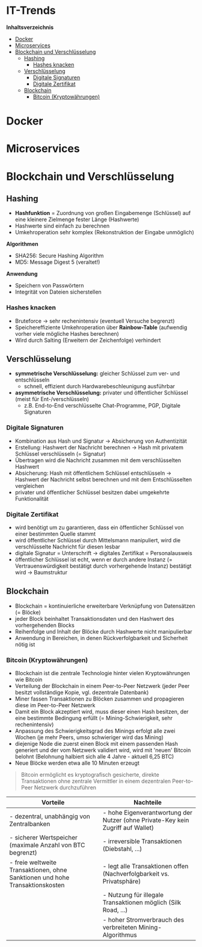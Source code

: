 IT-Trends
=========

<!-- START doctoc generated TOC please keep comment here to allow auto update -->
<!-- DON'T EDIT THIS SECTION, INSTEAD RE-RUN doctoc TO UPDATE -->
**Inhaltsverzeichnis**

- [Docker](#docker)
- [Microservices](#microservices)
- [Blockchain und Verschlüsselung](#blockchain-und-verschl%C3%BCsselung)
  - [Hashing](#hashing)
    - [Hashes knacken](#hashes-knacken)
  - [Verschlüsselung](#verschl%C3%BCsselung)
    - [Digitale Signaturen](#digitale-signaturen)
    - [Digitale Zertifikat](#digitale-zertifikat)
  - [Blockchain](#blockchain)
    - [Bitcoin (Kryptowährungen)](#bitcoin-kryptow%C3%A4hrungen)

<!-- END doctoc generated TOC please keep comment here to allow auto update -->

<!--newpage-->

# Docker

<!--ToDo-->

# Microservices

<!--ToDo-->

# Blockchain und Verschlüsselung

## Hashing

- **Hashfunktion** = Zuordnung von großen Eingabemenge (Schlüssel) auf eine kleinere Zielmenge fester Länge (Hashwerte)
- Hashwerte sind einfach zu berechnen
- Umkehroperation sehr komplex (Rekonstruktion der Eingabe unmöglich)

**Algorithmen**

- SHA256: Secure Hashing Algorithm
- MD5: Message Digest 5 (veraltet!)

**Anwendung**

- Speichern von Passwörtern
- Integrität von Dateien sicherstellen

### Hashes knacken

- Bruteforce $\rightarrow$ sehr rechenintensiv (eventuell Versuche begrenzt)
- Speichereffiziente Umkehroperation über **Rainbow-Table** (aufwendig vorher viele mögliche Hashes berechnen)
- Wird durch Salting (Erweitern der Zeichenfolge) verhindert

## Verschlüsselung

- **symmetrische Verschlüsselung:** gleicher Schlüssel zum ver- und entschlüsseln
  - schnell, effizient durch Hardwarebeschleunigung ausführbar
- **asymmetrische Verschlüsselung:** privater und öffentlicher Schlüssel (meist für Ent-/verschlüsseln)
  - z.B. End-to-End verschlüsselte Chat-Programme, PGP, Digitale Signaturen

### Digitale Signaturen

- Kombination aus Hash und Signatur $\rightarrow$ Absicherung von Authentizität
- Erstellung: Hashwert der Nachricht berechnen $\rightarrow$ Hash mit privatem Schlüssel verschlüsseln (= Signatur)
- Übertragen wird die Nachricht zusammen mit dem verschlüsselten Hashwert
- Absicherung: Hash mit öffentlichem Schlüssel entschlüsseln $\rightarrow$ Hashwert der Nachricht selbst berechnen und mit dem Entschlüsselten vergleichen
- privater und öffentlicher Schlüssel besitzen dabei umgekehrte Funktionalität

### Digitale Zertifikat

- wird benötigt um zu garantieren, dass ein öffentlicher Schlüssel von einer bestimmten Quelle stammt
- wird öffentlicher Schlüssel durch Mittelsmann manipuliert, wird die verschlüsselte Nachricht für diesen lesbar
- digitale Signatur = Unterschrift $\rightarrow$ digitales Zertifikat = Personalausweis
- öffentlicher Schlüssel ist echt, wenn er durch andere Instanz (= Vertrauenswürdigkeit bestätigt durch vorhergehende Instanz) bestätigt wird $\rightarrow$ Baumstruktur

## Blockchain

- Blockchain = kontinuierliche erweiterbare Verknüpfung von Datensätzen (= Blöcke)
- jeder Block beinhaltet Transaktionsdaten und den Hashwert des vorhergehenden Blocks
- Reihenfolge und Inhalt der Blöcke durch Hashwerte nicht manipulierbar
- Anwendung in Bereichen, in denen Rückverfolgbarkeit und Sicherheit nötig ist

### Bitcoin (Kryptowährungen)

- Blockchain ist die zentrale Technologie hinter vielen Kryptowährungen wie Bitcoin
- Verteilung der Blockchain in einem Peer-to-Peer Netzwerk (jeder Peer besitzt vollständige Kopie, vgl. dezentrale Datenbank)
- Miner fassen Transaktionen zu Blöcken zusammen und propagieren diese im Peer-to-Peer Netzwerk
- Damit ein Block akzeptiert wird, muss dieser einen Hash besitzen, der eine bestimmte Bedingung erfüllt (= Mining-Schwierigkeit, sehr rechenintensiv)
- Anpassung des Schwierigkeitsgrad des Minings erfolgt alle zwei Wochen (je mehr Peers, umso schwieriger wird das Mining)
- diejenige Node die zuerst einen Block mit einem passenden Hash generiert und der vom Netzwerk validiert wird, wird mit 'neuen' Bitcoin belohnt (Belohnung halbiert sich alle 4 Jahre - aktuell 6,25 BTC)
- Neue Blöcke werden etwa alle 10 Minuten erzeugt

> Bitcoin ermöglicht es kryptografisch gesicherte, direkte Transaktionen ohne zentrale Vermittler in einem dezentralen Peer-to-Peer Netzwerk durchzuführen

| **Vorteile**                                                                 | **Nachteile**                                                                   |
|------------------------------------------------------------------------------|---------------------------------------------------------------------------------|
| - dezentral, unabhängig von Zentralbanken                                    | - hohe Eigenverantwortung der Nutzer (ohne Private-Key kein Zugriff auf Wallet) |
| - sicherer Wertspeicher (maximale Anzahl von BTC begrenzt)                   | - irreversible Transaktionen (Diebstahl, ...)                                   |
| - freie weltweite Transaktionen, ohne Sanktionen und hohe Transaktionskosten | - legt alle Transaktionen offen (Nachverfolgbarkeit vs. Privatsphäre)           |
|                                                                              | - Nutzung für illegale Transaktionen möglich (Silk Road, ...)                   |
|                                                                              | - hoher Stromverbrauch des verbreiteten Mining-Algorithmus                      |
